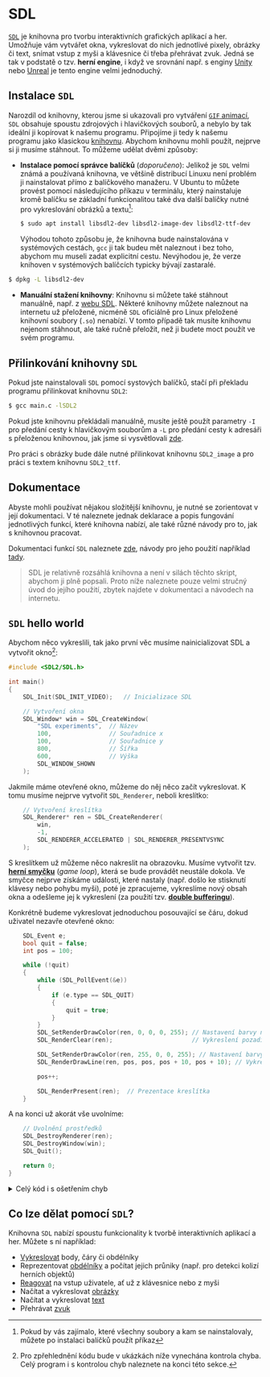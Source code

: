 # SDL
[`SDL`](https://www.libsdl.org/) je knihovna pro tvorbu interaktivních grafických aplikací a her.
Umožňuje vám vytvářet okna, vykreslovat do nich jednotlivé pixely, obrázky či text, snímat vstup z
myši a klávesnice či třeba přehrávat zvuk. Jedná se tak v podstatě o tzv. **herní engine**, i když
ve srovnání např. s enginy [Unity](https://unity.com/) nebo [Unreal](https://www.unrealengine.com/)
je tento engine velmi jednoduchý.

## Instalace `SDL`
Narozdíl od knihovny, kterou jsme si ukazovali pro vytváření [`GIF` animací](gif.md), `SDL` obsahuje
spoustu zdrojových i hlavičkových souborů, a nebylo by tak ideální ji kopírovat k našemu programu.
Připojíme ji tedy k našemu programu jako klasickou
[knihovnu](../modularizace/knihovny.md#použití-knihoven-s-gcc). Abychom knihovnu mohli použít, nejprve
si ji musíme stáhnout. To můžeme udělat dvěmi způsoby:
- **Instalace pomocí správce balíčků** (*doporučeno*): Jelikož je `SDL` velmi známá a používaná
knihovna, ve většině distribucí Linuxu není problém ji nainstalovat přímo z balíčkového manažeru.
V Ubuntu to můžete provést pomocí následujícího příkazu v terminálu, který nainstaluje kromě balíčku
se základní funkcionalitou také dva další balíčky nutné pro vykreslování obrázků a textu[^1]:
    ```bash
    $ sudo apt install libsdl2-dev libsdl2-image-dev libsdl2-ttf-dev
    ```
    Výhodou tohoto způsobu je, že knihovna bude nainstalována v systémových cestách, `gcc` ji tak
    budeu mět naleznout i bez toho, abychom mu museli zadat explicitní cestu. Nevýhodou je, že verze
    knihoven v systémových balíčcích typicky bývají zastaralé.

[^1]: Pokud by vás zajímalo, které všechny soubory a kam se nainstalovaly, můžete po instalaci balíčků
použít příkaz
```bash
$ dpkg -L libsdl2-dev
```

- **Manuální stažení knihovny**: Knihovnu si můžete také stáhnout manuálně, např. z
[webu SDL](https://www.libsdl.org/download-2.0.php). Některé knihovny můžete naleznout na internetu
už přeložené, nicméně `SDL` oficiálně pro Linux přeložené knihovní soubory (`.so`) nenabízí. V tomto
případě tak musíte knihovnu nejenom stáhnout, ale také ručně přeložit, než ji budete moct použít ve
svém programu.

## Přilinkování knihovny `SDL`
Pokud jste nainstalovali `SDL` pomocí systových balíčků, stačí při překladu programu přilinkovat
knihovnu `SDL2`:
```bash
$ gcc main.c -lSDL2
```
Pokud jste knihovnu překládali manuálně, musíte ještě použít parametry `-I` pro předání cesty k
hlavičkovým souborům a `-L` pro předání cesty k adresáři s přeloženou knihovnou, jak jsme si
vysvětlovali [zde](../modularizace/knihovny.md#použití-knihoven-s-gcc).

Pro práci s obrázky bude dále nutné přilinkovat knihovnu `SDL2_image` a pro práci s textem knihovnu
`SDL2_ttf`.

## Dokumentace
Abyste mohli používat nějakou složitější knihovnu, je nutné se zorientovat v její dokumentaci. V té
naleznete jednak deklarace a popis fungování jednotlivých funkcí, které knihovna nabízí, ale také
různé návody pro to, jak s knihovnou pracovat.

Dokumentaci funkcí `SDL` naleznete [zde](https://wiki.libsdl.org/APIByCategory), návody pro jeho
použití například [tady](https://www.willusher.io/pages/sdl2/).

> SDL je relativně rozsáhlá knihovna a není v silách těchto skript, abychom ji plně popsali. Proto
> níže naleznete pouze velmi stručný úvod do jejího použití, zbytek najdete v dokumentaci a návodech
> na internetu.

## `SDL` hello world
Abychom něco vykreslili, tak jako první věc musíme nainicializovat SDL a vytvořit okno[^2]:

[^2]: Pro zpřehlednění kódu bude v ukázkách níže vynechána kontrola chyba. Celý program i s kontrolou
chyb naleznete na konci této sekce.

```c
#include <SDL2/SDL.h>

int main()
{
    SDL_Init(SDL_INIT_VIDEO);   // Inicializace SDL

    // Vytvoření okna
    SDL_Window* win = SDL_CreateWindow(
        "SDL experiments",  // Název
        100,                // Souřadnice x
        100,                // Souřadnice y
        800,                // Šířka
        600,                // Výška
        SDL_WINDOW_SHOWN
    );
```
Jakmile máme otevřené okno, můžeme do něj něco začít vykreslovat. K tomu musíme nejprve vytvořit
`SDL_Renderer`, neboli kreslítko:
```c
    // Vytvoření kreslítka
    SDL_Renderer* ren = SDL_CreateRenderer(
        win,
        -1,
        SDL_RENDERER_ACCELERATED | SDL_RENDERER_PRESENTVSYNC
    );
```

S kreslítkem už můžeme něco nakreslit na obrazovku. Musíme vytvořit tzv.
[**herní smyčku**](https://en.wikipedia.org/wiki/Video_game_programming#Game_structure) (*game
loop*), která se bude provádět neustále dokola. Ve smyčce nejprve získáme události, které nastaly
(např. došlo ke stisknutí klávesy nebo pohybu myši), poté je zpracujeme, vykreslíme nový obsah
okna a odešleme jej k vykreslení (za použití tzv.
[**double bufferingu**](https://en.wikipedia.org/wiki/Multiple_buffering#Double_buffering_in_computer_graphics)).

Konkrétně budeme vykreslovat jednoduchou posouvající se čáru, dokud uživatel nezavře otevřené okno:
```c
    SDL_Event e;
    bool quit = false;
    int pos = 100;

    while (!quit)
    {
        while (SDL_PollEvent(&e))
        {
            if (e.type == SDL_QUIT)
            {
                quit = true;
            }
        }
        SDL_SetRenderDrawColor(ren, 0, 0, 0, 255); // Nastavení barvy na černou
        SDL_RenderClear(ren);                      // Vykreslení pozadí

        SDL_SetRenderDrawColor(ren, 255, 0, 0, 255); // Nastavení barvy na červenou
        SDL_RenderDrawLine(ren, pos, pos, pos + 10, pos + 10); // Vykreslení čáry

        pos++;

        SDL_RenderPresent(ren);  // Prezentace kreslítka
    }
```
A na konci už akorát vše uvolníme:
```c
    // Uvolnění prostředků
    SDL_DestroyRenderer(ren);
    SDL_DestroyWindow(win);
    SDL_Quit();

    return 0;
}
``` 

<details>
<summary>Celý kód i s ošetřením chyb</summary>

```c
#include <SDL2/SDL.h>
#include <stdbool.h>

int main()
{
    if (SDL_Init(SDL_INIT_VIDEO)) {
        fprintf(stderr, "SDL_Init Error: %s\n", SDL_GetError());
        return 1;
    }
    SDL_Window* win = SDL_CreateWindow("SDL experiments", 100, 100, 800, 600, SDL_WINDOW_SHOWN);
    if (!win) {
        fprintf(stderr, "SDL_CreateWindow Error: %s\n", SDL_GetError());
        SDL_Quit();
        return 1;
    }

    SDL_Renderer* ren = SDL_CreateRenderer(win, -1, SDL_RENDERER_ACCELERATED | SDL_RENDERER_PRESENTVSYNC);
    if (!ren) {
        SDL_DestroyWindow(win);
        fprintf(stderr, "SDL_CreateRenderer Error: %s", SDL_GetError());
        SDL_Quit();
        return 1;
    }

    SDL_Event e;
    bool quit = false;
    int pos = 100;

    while (!quit)
    {
        while (SDL_PollEvent(&e))
        {
            if (e.type == SDL_QUIT)
            {
                quit = true;
            }
        }
        SDL_SetRenderDrawColor(ren, 0, 0, 0, 255); // Nastavení barvy na černou
        SDL_RenderClear(ren);                      // Vykreslení pozadí

        SDL_SetRenderDrawColor(ren, 255, 0, 0, 255); // Nastavení barvy na červenou
        SDL_RenderDrawLine(ren, pos, pos, pos + 10, pos + 10); // Vykreslení čáry

        pos++;

        SDL_RenderPresent(ren);  // Prezentace kreslítka
    }

    SDL_DestroyRenderer(ren);
    SDL_DestroyWindow(win);
    SDL_Quit();

    return 0;
}
```
</details>

## Co lze dělat pomocí `SDL`?
Knihovna `SDL` nabízí spoustu funkcionality k tvorbě interaktivních aplikací a her. Můžete s ní
například:
- [Vykreslovat](https://wiki.libsdl.org/CategoryRender) body, čáry či obdélníky
- Reprezentovat [obdélníky](https://wiki.libsdl.org/CategoryRect) a počítat jejich průniky (např.
pro detekci kolizí herních objektů)
- [Reagovat](https://wiki.libsdl.org/CategoryEvents) na vstup uživatele, ať už z klávesnice nebo z myši
- Načítat a vykreslovat [obrázky](https://www.libsdl.org/projects/SDL_image/docs/SDL_image_frame.html)
- Načítat a vykreslovat [text](https://www.libsdl.org/projects/SDL_ttf/docs/SDL_ttf_frame.html)
- Přehrávat [zvuk](https://wiki.libsdl.org/CategoryAudio)
